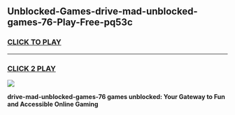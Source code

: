 
## Unblocked-Games-drive-mad-unblocked-games-76-Play-Free-pq53c
<h3>
<a href="https://premium76.site?title=drive-mad-unblocked-games-76&ref=10A">CLICK TO PLAY</a></h3>
<hr>

<h3>
<a href="https://premium76.site?title=drive-mad-unblocked-games-76&ref=10A">CLICK 2 PLAY</a>
  
</h3>

<a href="https://premium76.site?title=drive-mad-unblocked-games-76&ref=10A"><img src="https://clearcache.store/games.png"></a>


**drive-mad-unblocked-games-76 games unblocked: Your Gateway to Fun and Accessible Online Gaming**
